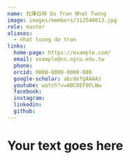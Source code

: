 ```yaml
---
name: 杜陳日祥 Do Tran Nhat Tuong 
image: images/members/312540013.jpg 
role: master
aliases:
  - nhat tuong do tran
links:
  home-page: https://example.com/
  email: example@cs.nycu.edu.tw
  phone: 
  orcid: 0000-0000-0000-000
  google-scholar: abcdefgAAAAJ
  youtube: watch?v=ABCDEF0FLWw
  facebook:
  instagram:
  linkedin:
  github:
---
```

# Your text goes here
